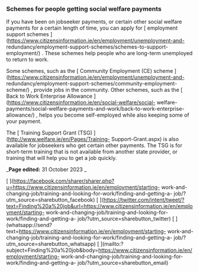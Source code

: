 ###  **Schemes for people getting social welfare payments**

If you have been on jobseeker payments, or certain other social welfare
payments for a certain length of time, you can apply for [ employment support
schemes ](https://www.citizensinformation.ie/en/employment/unemployment-and-
redundancy/employment-support-schemes/schemes-to-support-employment/) . These
schemes help people who are long-term unemployed to return to work.

Some schemes, such as the [ Community Employment (CE) scheme
](https://www.citizensinformation.ie/en/employment/unemployment-and-
redundancy/employment-support-schemes/community-employment-scheme/) , provide
jobs in the community. Other schemes, such as the [ Back to Work Enterprise
Allowance ](https://www.citizensinformation.ie/en/social-welfare/social-
welfare-payments/social-welfare-payments-and-work/back-to-work-enterprise-
allowance/) , helps you become self-employed while also keeping some of your
payment.

The [ Training Support Grant (TSG) ](http://www.welfare.ie/en/Pages/Training-
Support-Grant.aspx) is also available for jobseekers who get certain other
payments. The TSG is for short-term training that is not available from
another state provider, or training that will help you to get a job quickly.

_**Page edited:** 31 October 2023 _

[
](https://facebook.com/sharer/sharer.php?u=https://www.citizensinformation.ie/en/employment/starting-
work-and-changing-job/training-and-looking-for-work/finding-and-getting-a-
job/?utm_source=sharebutton_facebook) [
](https://twitter.com/intent/tweet/?text=Finding%20a%20job&url=https://www.citizensinformation.ie/en/employment/starting-
work-and-changing-job/training-and-looking-for-work/finding-and-getting-a-
job/?utm_source=sharebutton_twitter) [
](whatsapp://send?text=https://www.citizensinformation.ie/en/employment/starting-
work-and-changing-job/training-and-looking-for-work/finding-and-getting-a-
job/?utm_source=sharebutton_whatsapp) [
](mailto:?subject=Finding%20a%20job&body=https://www.citizensinformation.ie/en/employment/starting-
work-and-changing-job/training-and-looking-for-work/finding-and-getting-a-
job/?utm_source=sharebutton_email) [ ](javascript:void\(0\))
